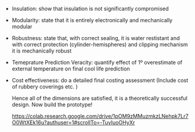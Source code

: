 - Insulation: show that insulation is not significantly compromised
- Modularity: state that it is entirely electronically and mechanically modular
- Robustness: state that, with correct sealing, it is water restistant and with correct protection (cylinder-hemispheres) and clipping mechanism it is mechanically robust
- Temeprature Prediction Veracity: quantify effect of 1º overestimate of external temperature on final cool life prediction
- Cost effectiveness: do a detailed final costing assessment
  (Include cost of rubbery coverings etc. )



  Hence all of the dimensions are satisfied, it is a theoretically successful design. Now build the prototype!




  https://colab.research.google.com/drive/1pOM9zMMuzmkzLNehpk7Lr7O0WtXEk16u?authuser=1#scrollTo=-TuyIuoOHyXr
